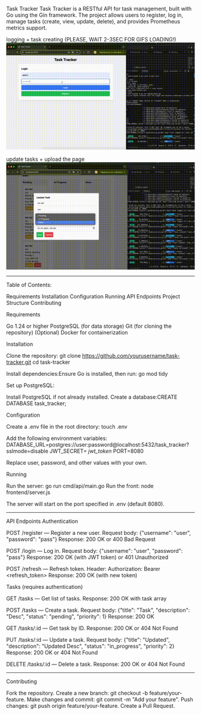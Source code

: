 Task Tracker 
Task Tracker is a RESTful API for task management, built with Go using the Gin framework. The project allows users to register, log in, manage tasks (create, view, update, delete), and provides Prometheus metrics support.

logging + task creating (PLEASE, WAIT 2-3SEC FOR GIFS LOADING!)
![demo](docs/gifs/demo_task.gif)

update tasks + upload the page
![demo](docs/gifs/demo_update.gif)



________________________________________
Table of Contents:

Requirements
Installation
Configuration
Running
API Endpoints
Project Structure
Contributing

Requirements

Go 1.24 or higher
PostgreSQL (for data storage)
Git (for cloning the repository)
(Optional) Docker for containerization

Installation

Clone the repository:
git clone https://github.com/yourusername/task-tracker.git
cd task-tracker


Install dependencies:Ensure Go is installed, then run:
go mod tidy

Set up PostgreSQL:

Install PostgreSQL if not already installed.
Create a database:CREATE DATABASE task_tracker;

Configuration

Create a .env file in the root directory:
touch .env

Add the following environment variables:
DATABASE_URL=postgres://user:password@localhost:5432/task_tracker?sslmode=disable
JWT_SECRET= *jwt_token*
PORT=8080


Replace user, password, and other values with your own.

Running

Run the server:
go run cmd/api/main.go
Run the front:
node frontend/server.js 

The server will start on the port specified in .env (default 8080).

________________________________________________

API Endpoints
Authentication

POST /register — Register a new user.
Request body: {"username": "user", "password": "pass"}
Response: 200 OK or 400 Bad Request

POST /login — Log in.
Request body: {"username": "user", "password": "pass"}
Response: 200 OK (with JWT token) or 401 Unauthorized

POST /refresh — Refresh token.
Header: Authorization: Bearer <refresh_token>
Response: 200 OK (with new token)

Tasks (requires authentication)

GET /tasks — Get list of tasks.
Response: 200 OK with task array

POST /tasks — Create a task.
Request body: {"title": "Task", "description": "Desc", "status": "pending", "priority": 1}
Response: 200 OK

GET /tasks/:id — Get task by ID.
Response: 200 OK or 404 Not Found

PUT /tasks/:id — Update a task.
Request body: {"title": "Updated", "description": "Updated Desc", "status": "in_progress", "priority": 2}
Response: 200 OK or 404 Not Found

DELETE /tasks/:id — Delete a task.
Response: 200 OK or 404 Not Found

______________________________________________

Contributing

Fork the repository.
Create a new branch: git checkout -b feature/your-feature.
Make changes and commit: git commit -m "Add your feature".
Push changes: git push origin feature/your-feature.
Create a Pull Request.

